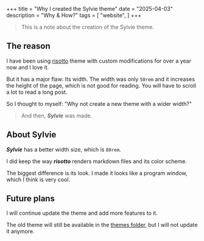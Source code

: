 +++
title = "Why I created the Sylvie theme"
date = "2025-04-03"
description = "Why & How?"
tags = [
    "website",
]
+++

> This is a note about the creation of the Sylvie theme.

## The reason
I have been using [risotto](http://risotto.joeroe.io/) theme with custom modifications for over a year now and I love it.

But it has a major flaw: Its width. The width was only `50rem` and it increases the height of the page, which is not good for reading. You will have to scroll a lot to read a long post.

So I thought to myself: "Why not create a new theme with a wider width?"

> And then, ***Sylvie*** was made.

## About Sylvie
***Sylvie*** has a better width size, which is `80rem`.

I did keep the way ***risotto*** renders markdown files and its color scheme.

The biggest difference is its look. I made it looks like a program window, which I think is very cool.

## Future plans
I will continue update the theme and add more features to it.

The old theme will still be available in the [themes folder](https://github.com/cc4dev/cc4dev.github.io/tree/main/themes), but I will not update it anymore.